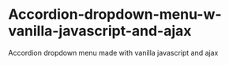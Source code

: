 # Accordion-dropdown-menu-w-vanilla-javascript-and-ajax
Accordion dropdown menu made with vanilla javascript and ajax
